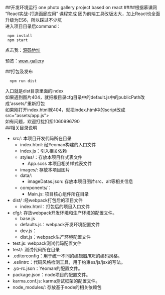 ##开发环境运行
one photo gallery project based on react
####根据慕课网 “React实战-打造画廊应用” 课程完成
因为前端工具改版太大，加上React也全面升级为ES6，所以踩过不少坑<br>
进入项目目录后command：
```
 npm install
 npm start
```
点击我：[源码地址](https://github.com/jiajiajiaga/generator/) 

预览：[wow-gallery](http://120.24.238.120/wow-gallery/index.html) 

##打包及发布
```
  npm run dist
```
入口就是dist目录里面的index<br>
如果遇到图片404，就把根目录cfg目录中的default.js中的publicPath改成'assets/'重新打包<br>
如果刚打开index.html就404，就把index.html中的script改成src="assets/app.js"> <br>
如有问题，欢迎打扰扣扣1060996790<br>
##相关目录说明
* src/: 本项目开发代码所在目录
  * index.html: 经Yeoman构建的入口文件
  * index.js：引入相关依赖
  * styles/：存放本项目样式表文件
    * App.scss 本项目相关样式表文件
  * images/: 存放本项目图片
  * data/:
    * imageDatas.json: 存放本项目图片src、alt等相关信息
  * components/：
    * Main.js: 项目核心组件所在目录
* dist/ :经webpack打包后的项目文件
  * index.html：打包后的项目入口文件
* cfg/: 存放webpack开发环境和生产环境的配置文件。
  * base.js
  * defaults.js：webpack开发环境配置文件
  * dev.js：
  * dist.js：webpack生产环境配置文件
* test.js: webpack测试代码配置文件
* test/: 测试代码所在目录
* .editorconfig：用于统一不同的编辑器/IDE的编码风格。
* .eslintrc：代码风格检测工具，用于约束es/js/jsx的写法。
* .yo-rc.json：Yeoman的配置文件。
* package.json：node项目的配置文件。
* karma.conf.js: karma测试框架的配置文件。
* node_modules/: 存放基于node的相关依赖包
